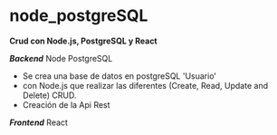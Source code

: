 # node_postgreSQL

**Crud con Node.js,  PostgreSQL y React**


***Backend*** Node PostgreSQL
- Se crea una base de datos en postgreSQL 'Usuario'
- con Node.js que realizar las diferentes  (Create, Read, Update and Delete) CRUD.
- Creación de la Api Rest 

***Frontend***
React 

